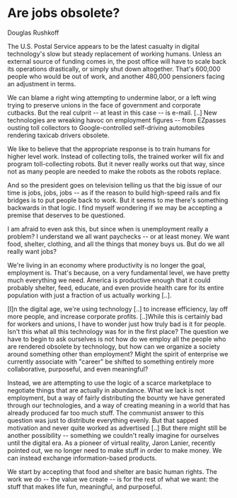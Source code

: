 # Are jobs obsolete?

Douglas Rushkoff

The U.S. Postal Service appears to be the latest casualty in digital technology's slow but steady replacement of working humans. Unless an external source of funding comes in, the post office will have to scale back its operations drastically, or simply shut down altogether. That's 600,000 people who would be out of work, and another 480,000 pensioners facing an adjustment in terms.

We can blame a right wing attempting to undermine labor, or a left wing trying to preserve unions in the face of government and corporate cutbacks. But the real culprit -- at least in this case -- is e-mail. [..] New technologies are wreaking havoc on employment figures -- from EZpasses ousting toll collectors to Google-controlled self-driving automobiles rendering taxicab drivers obsolete.

We like to believe that the appropriate response is to train humans for higher level work. Instead of collecting tolls, the trained worker will fix and program toll-collecting robots. But it never really works out that way, since not as many people are needed to make the robots as the robots replace.

And so the president goes on television telling us that the big issue of our time is jobs, jobs, jobs -- as if the reason to build high-speed rails and fix bridges is to put people back to work. But it seems to me there's something backwards in that logic. I find myself wondering if we may be accepting a premise that deserves to be questioned.

I am afraid to even ask this, but since when is unemployment really a problem? I understand we all want paychecks -- or at least money. We want food, shelter, clothing, and all the things that money buys us. But do we all really want jobs?

We're living in an economy where productivity is no longer the goal, employment is. That's because, on a very fundamental level, we have pretty much everything we need. America is productive enough that it could probably shelter, feed, educate, and even provide health care for its entire population with just a fraction of us actually working [..].

[I]n the digital age, we're using technology [..] to increase efficiency, lay off more people, and increase corporate profits. [..]While this is certainly bad for workers and unions, I have to wonder just how truly bad is it for people. Isn't this what all this technology was for in the first place? The question we have to begin to ask ourselves is not how do we employ all the people who are rendered obsolete by technology, but how can we organize a society around something other than employment? Might the spirit of enterprise we currently associate with "career" be shifted to something entirely more collaborative, purposeful, and even meaningful?

Instead, we are attempting to use the logic of a scarce marketplace to negotiate things that are actually in abundance. What we lack is not employment, but a way of fairly distributing the bounty we have generated through our technologies, and a way of creating meaning in a world that has already produced far too much stuff. The communist answer to this question was just to distribute everything evenly. But that sapped motivation and never quite worked as advertised [..] But there might still be another possibility -- something we couldn't really imagine for ourselves until the digital era. As a pioneer of virtual reality, Jaron Lanier, recently pointed out, we no longer need to make stuff in order to make money. We can instead exchange information-based products.

We start by accepting that food and shelter are basic human rights. The work we do -- the value we create -- is for the rest of what we want: the stuff that makes life fun, meaningful, and purposeful.














